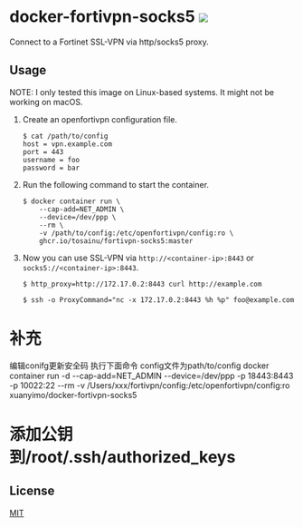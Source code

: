 # docker-fortivpn-socks5 ![](https://https://github.com/Tosainu/docker-fortivpn-socks5/workflows/Build/badge.svg)

Connect to a Fortinet SSL-VPN via http/socks5 proxy.

## Usage

NOTE: I only tested this image on Linux-based systems. It might not be working on macOS.

1. Create an openfortivpn configuration file.

    ```
    $ cat /path/to/config
    host = vpn.example.com
    port = 443
    username = foo
    password = bar
    ```

2. Run the following command to start the container.

    ```
    $ docker container run \
        --cap-add=NET_ADMIN \
        --device=/dev/ppp \
        --rm \
        -v /path/to/config:/etc/openfortivpn/config:ro \
        ghcr.io/tosainu/fortivpn-socks5:master
    ```

3. Now you can use SSL-VPN via `http://<container-ip>:8443` or `socks5://<container-ip>:8443`.

    ```
    $ http_proxy=http://172.17.0.2:8443 curl http://example.com

    $ ssh -o ProxyCommand="nc -x 172.17.0.2:8443 %h %p" foo@example.com
    ```
# 补充
编辑conifg更新安全码
执行下面命令
config文件为path/to/config
docker container run -d  --cap-add=NET_ADMIN --device=/dev/ppp -p 18443:8443 -p 10022:22 --rm -v /Users/xxx/fortivpn/config:/etc/openfortivpn/config:ro xuanyimo/docker-fortivpn-socks5
# 添加公钥到/root/.ssh/authorized_keys

## License

[MIT](https://github.com/Tosainu/docker-fortivpn-socks5/blob/master/LICENSE)


